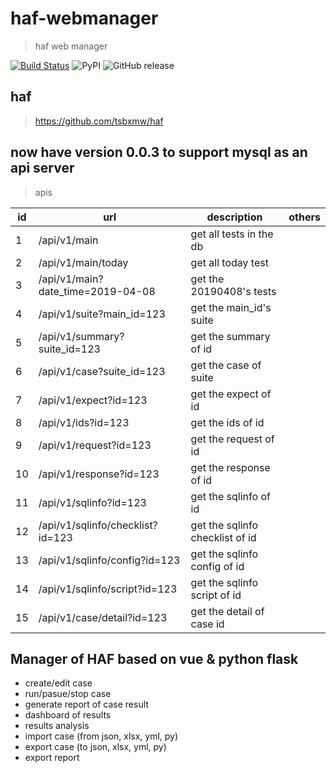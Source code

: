 # haf-webmanager

> haf web manager

[![Build Status](https://travis-ci.org/hautof/haf-webmanager.svg?branch=master)](https://travis-ci.org/hautof/haf-webmanager)
![PyPI](https://img.shields.io/pypi/v/hafweb.svg)
![GitHub release](https://img.shields.io/github/release/hautof/haf-webmanager.svg)

## haf

> https://github.com/tsbxmw/haf

## now have version 0.0.3 to support mysql as an api server

> apis

| id | url | description | others |
|----|----|----|----|
|1| /api/v1/main | get all tests in the db | |
|2| /api/v1/main/today | get all today test | |
|3| /api/v1/main?date_time=2019-04-08 | get the 20190408's tests | |
|4| /api/v1/suite?main_id=123 | get the main_id's suite | |
|5| /api/v1/summary?suite_id=123 | get the summary of id | |
|6| /api/v1/case?suite_id=123 | get the case of suite | |
|7| /api/v1/expect?id=123 | get the expect of id | |
|8| /api/v1/ids?id=123 | get the ids of id | |
|9| /api/v1/request?id=123 | get the request of id | |
|10| /api/v1/response?id=123 | get the response of id | |
|11| /api/v1/sqlinfo?id=123 | get the sqlinfo of id | |
|12| /api/v1/sqlinfo/checklist?id=123 | get the sqlinfo checklist of id | |
|13| /api/v1/sqlinfo/config?id=123 | get the sqlinfo config of id | |
|14| /api/v1/sqlinfo/script?id=123 | get the sqlinfo script of id | |
|15| /api/v1/case/detail?id=123 | get the detail of case id | |


## Manager of HAF based on vue & python flask

- create/edit case
- run/pasue/stop case
- generate report of case result
- dashboard of results
- results analysis
- import case (from json, xlsx, yml, py)
- export case (to json, xlsx, yml, py)
- export report
